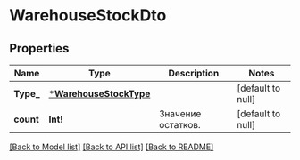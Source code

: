 # WarehouseStockDto

## Properties
Name | Type | Description | Notes
------------ | ------------- | ------------- | -------------
**Type_** | [***WarehouseStockType**](WarehouseStockType.md) |  | [default to null]
**count** | **Int!** | Значение остатков. | [default to null]

[[Back to Model list]](../README.md#documentation-for-models) [[Back to API list]](../README.md#documentation-for-api-endpoints) [[Back to README]](../README.md)


